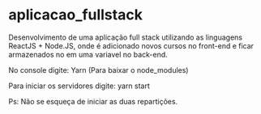 # aplicacao_fullstack
Desenvolvimento de uma aplicação full stack utilizando as linguagens ReactJS + Node.JS, onde é adicionado novos cursos no front-end e ficar armazenados no em uma variavel  no back-end.

No console digite: Yarn (Para baixar o node_modules)

Para iniciar os servidores digite: yarn start

Ps: Não se esqueça de iniciar as duas repartições.
